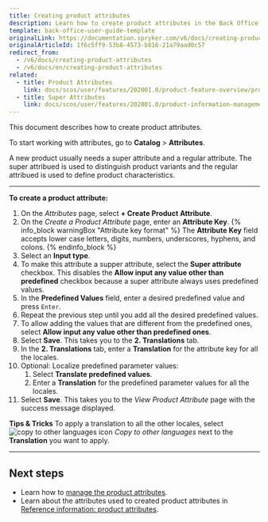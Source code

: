 ```yaml
---
title: Creating product attributes
description: Learn how to create product attributes in the Back Office.
template: back-office-user-guide-template
originalLink: https://documentation.spryker.com/v6/docs/creating-product-attributes
originalArticleId: 1f6c5ff9-53b8-4573-b816-21a79aad0c57
redirect_from:
  - /v6/docs/creating-product-attributes
  - /v6/docs/en/creating-product-attributes
related:
  - title: Product Attributes
    link: docs/scos/user/features/202001.0/product-feature-overview/product-attributes-overview.html
  - title: Super Attributes
    link: docs/scos/user/features/202001.0/product-information-management/super-attributes.html
---
```


This document describes how to create product attributes.

To start working with attributes, go to **Catalog** > **Attributes**.

A new product usually needs a super attribute and a regular attribute. The super attribued is used to distinguish product variants and the regular attribued is used to define product characteristics.
***

**To create a product attribute:**
1. On the *Attributes* page, select **+ Create Product Attribute**.
2. On the *Create a Product Attribute* page, enter an **Attribute Key**.
{% info_block warningBox "Attribute key format" %}
The **Attribute Key** field accepts lower case letters, digits, numbers, underscores, hyphens, and colons.
{% endinfo_block %}
3. Select an **Input type**.
4. To make this attribute a supper attribute, select the **Super attribute** checkbox.
    This disables the **Allow input any value other than predefined** checkbox because a super attribute always uses predefined values.
5. In the **Predefined Values** field, enter a desired predefined value and press `Enter`.
6. Repeat the previous step until you add all the desired predefined values.
7. To allow adding the values that are different from the predefined ones, select **Allow input any value other than predefined ones**.
8. Select **Save**.
    This takes you to the **2. Translations** tab.
9. In the **2. Translations** tab, enter a **Translation** for the attribute key for all the locales.
10. Optional: Localize predefined parameter values:
    1. Select **Translate predefined values**.
    2. Enter a **Translation** for the predefined parameter values for all the locales.
11. Select **Save**.
    This takes you to the *View Product Attribute* page with the success message displayed.

**Tips & Tricks**
To apply a translation to all the other locales, select ![copy to other languages icon](https://spryker.s3.eu-central-1.amazonaws.com/docs/User+Guides/Back+Office+User+Guides/Catalog/Attributes/Creating+product+attributes/copy-to-other-languages-icon.png) *Copy to other languages* next to the **Translation** you want to apply.
***

## Next steps
* Learn how to [manage the product attributes](/docs/scos/user/back-office-user-guides/{{page.version}}/catalog/attributes/managing-product-attributes.html). 
* Learn about the attributes used to created product attributes in [Reference information: product attributes](/docs/scos/user/back-office-user-guides/{{page.version}}/catalog/attributes/references/reference-information-product-attributes.html).

